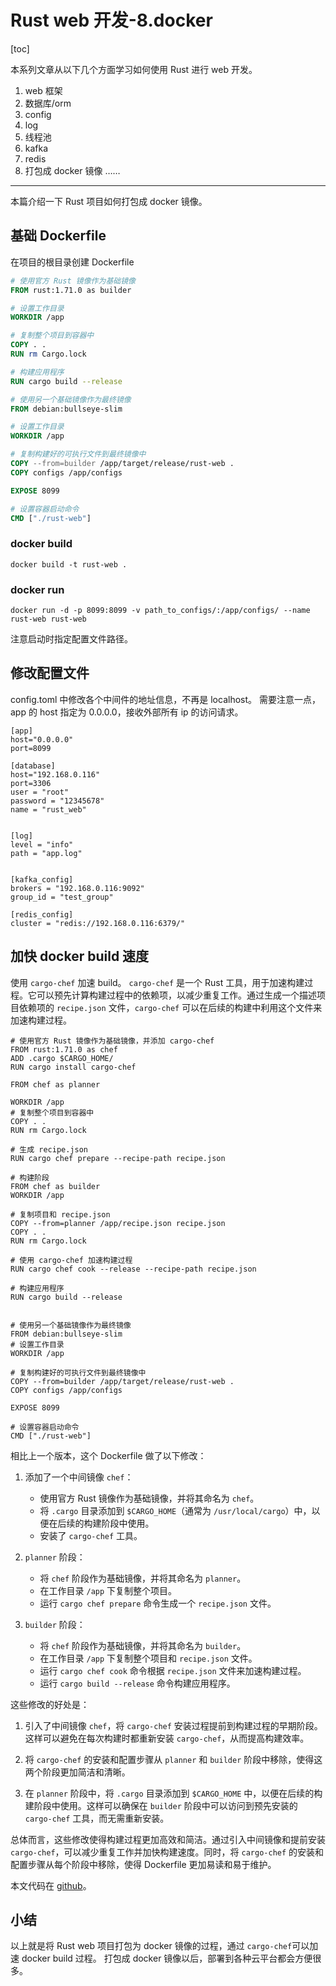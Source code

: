 # Rust web 开发-8.docker

[toc]

本系列文章从以下几个方面学习如何使用 Rust 进行 web 开发。

1. web 框架
2. 数据库/orm
3. config
4. log
5. 线程池
6. kafka
7. redis
8. 打包成 docker 镜像
   ……

---
本篇介绍一下 Rust 项目如何打包成 docker 镜像。

## 基础 Dockerfile

在项目的根目录创建 Dockerfile

```dockerfile
# 使用官方 Rust 镜像作为基础镜像
FROM rust:1.71.0 as builder

# 设置工作目录
WORKDIR /app

# 复制整个项目到容器中
COPY . .
RUN rm Cargo.lock

# 构建应用程序
RUN cargo build --release

# 使用另一个基础镜像作为最终镜像
FROM debian:bullseye-slim

# 设置工作目录
WORKDIR /app

# 复制构建好的可执行文件到最终镜像中
COPY --from=builder /app/target/release/rust-web .
COPY configs /app/configs

EXPOSE 8099

# 设置容器启动命令
CMD ["./rust-web"]
```
### docker build
```
docker build -t rust-web .
```

### docker run
```
docker run -d -p 8099:8099 -v path_to_configs/:/app/configs/ --name rust-web rust-web
```

注意启动时指定配置文件路径。

## 修改配置文件
config.toml 中修改各个中间件的地址信息，不再是 localhost。
需要注意一点，app 的 host 指定为 0.0.0.0，接收外部所有 ip 的访问请求。

```
[app]
host="0.0.0.0"
port=8099

[database]
host="192.168.0.116"
port=3306
user = "root"
password = "12345678"
name = "rust_web"


[log]
level = "info"
path = "app.log"


[kafka_config]
brokers = "192.168.0.116:9092"
group_id = "test_group"

[redis_config]
cluster = "redis://192.168.0.116:6379/"
```

## 加快 docker build 速度

使用 `cargo-chef` 加速 build。
`cargo-chef` 是一个 Rust 工具，用于加速构建过程。它可以预先计算构建过程中的依赖项，以减少重复工作。通过生成一个描述项目依赖项的 `recipe.json` 文件，`cargo-chef` 可以在后续的构建中利用这个文件来加速构建过程。


```
# 使用官方 Rust 镜像作为基础镜像，并添加 cargo-chef
FROM rust:1.71.0 as chef
ADD .cargo $CARGO_HOME/
RUN cargo install cargo-chef

FROM chef as planner

WORKDIR /app
# 复制整个项目到容器中
COPY . .
RUN rm Cargo.lock

# 生成 recipe.json
RUN cargo chef prepare --recipe-path recipe.json

# 构建阶段
FROM chef as builder
WORKDIR /app

# 复制项目和 recipe.json
COPY --from=planner /app/recipe.json recipe.json
COPY . .
RUN rm Cargo.lock

# 使用 cargo-chef 加速构建过程
RUN cargo chef cook --release --recipe-path recipe.json

# 构建应用程序
RUN cargo build --release


# 使用另一个基础镜像作为最终镜像
FROM debian:bullseye-slim
# 设置工作目录
WORKDIR /app

# 复制构建好的可执行文件到最终镜像中
COPY --from=builder /app/target/release/rust-web .
COPY configs /app/configs

EXPOSE 8099

# 设置容器启动命令
CMD ["./rust-web"]
```
相比上一个版本，这个 Dockerfile 做了以下修改：

1. 添加了一个中间镜像 `chef`：
    - 使用官方 Rust 镜像作为基础镜像，并将其命名为 `chef`。
    - 将 `.cargo` 目录添加到 `$CARGO_HOME`（通常为 `/usr/local/cargo`）中，以便在后续的构建阶段中使用。
    - 安装了 `cargo-chef` 工具。

2. `planner` 阶段：
    - 将 `chef` 阶段作为基础镜像，并将其命名为 `planner`。
    - 在工作目录 `/app` 下复制整个项目。
    - 运行 `cargo chef prepare` 命令生成一个 `recipe.json` 文件。

3. `builder` 阶段：
    - 将 `chef` 阶段作为基础镜像，并将其命名为 `builder`。
    - 在工作目录 `/app` 下复制整个项目和 `recipe.json` 文件。
    - 运行 `cargo chef cook` 命令根据 `recipe.json` 文件来加速构建过程。
    - 运行 `cargo build --release` 命令构建应用程序。

这些修改的好处是：

1. 引入了中间镜像 `chef`，将 `cargo-chef` 安装过程提前到构建过程的早期阶段。这样可以避免在每次构建时都重新安装 `cargo-chef`，从而提高构建效率。

2. 将 `cargo-chef` 的安装和配置步骤从 `planner` 和 `builder` 阶段中移除，使得这两个阶段更加简洁和清晰。

3. 在 `planner` 阶段中，将 `.cargo` 目录添加到 `$CARGO_HOME` 中，以便在后续的构建阶段中使用。这样可以确保在 `builder` 阶段中可以访问到预先安装的 `cargo-chef` 工具，而无需重新安装。

总体而言，这些修改使得构建过程更加高效和简洁。通过引入中间镜像和提前安装 `cargo-chef`，可以减少重复工作并加快构建速度。同时，将 `cargo-chef` 的安装和配置步骤从每个阶段中移除，使得 Dockerfile 更加易读和易于维护。

本文代码在 [github](https://github.com/hitolz/rust-web/tree/docker)。


## 小结
以上就是将 Rust web 项目打包为 docker 镜像的过程，通过 `cargo-chef`可以加速 docker build 过程。
打包成 docker 镜像以后，部署到各种云平台都会方便很多。




